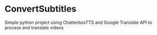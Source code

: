 # ConvertSubtitles

Simple python project using ChatterboxTTS and Google Translate API to process and translate videos
